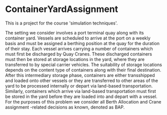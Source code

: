 # ContainerYardAssignment
This is a project for the course 'simulation techniques'.

The setting we consider involves a port terminal quay along with its container yard. Vessels are scheduled to arrive at the port on a weekly basis and must be assigned a berthing position at the quay for the duration of their stay. Each vessel arrives carrying a number of containers which must first be discharged by Quay Cranes. These discharged containers must then be stored at storage locations in the yard, where they are transferred to by special carrier vehicles. The suitability of storage locations depends on the content type of containers along with their final destination. After this intermediary storage phase, containers are either transshipped and loaded onto other vessels or they are transferred to other areas of the yard to be processed internally or depart via land-based transportation. Similarly, containers which arrive via land-based transportation must first be stored in the yard before they are loaded into and depart with a vessel. For the purposes of this problem we consider all Berth Allocation and Crane assignment -related decisions as known, denoted as BAP.
